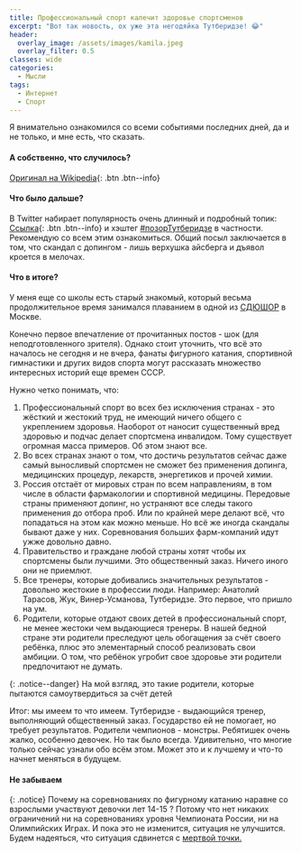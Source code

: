 ```yaml
---
title: Профессиональный спорт калечит здоровье спортсменов
excerpt: "Вот так новость, ох уже эта негодяйка Тутберидзе! 😂"
header:
  overlay_image: /assets/images/kamila.jpeg
  overlay_filter: 0.5
classes: wide
categories:
  - Мысли
tags:
  - Интернет
  - Спорт
---
```


Я внимательно ознакомился со всеми событиями последних дней, да и не только, и мне есть, что сказать.

#### А собственно, что случилось?

[Оригинал на Wikipedia](https://ru.wikipedia.org/wiki/%D0%92%D0%B0%D0%BB%D0%B8%D0%B5%D0%B2%D0%B0,_%D0%9A%D0%B0%D0%BC%D0%B8%D0%BB%D0%B0_%D0%92%D0%B0%D0%BB%D0%B5%D1%80%D1%8C%D0%B5%D0%B2%D0%BD%D0%B0#%D0%A1%D0%B8%D1%82%D1%83%D0%B0%D1%86%D0%B8%D1%8F_%D1%81_%D0%B4%D0%BE%D0%BF%D0%B8%D0%BD%D0%B3-%D0%BF%D1%80%D0%BE%D0%B1%D0%B0%D0%BC%D0%B8){: .btn .btn--info}

#### Что было дальше?

В Twitter набирает популярность очень длинный и подробный топик: [Ссылка](https://twitter.com/lexis_amonet/status/1492215015255990280){: .btn .btn--info} и хэштег [#позорТутберидзе](https://twitter.com/hashtag/%D0%BF%D0%BE%D0%B7%D0%BE%D1%80%D0%A2%D1%83%D1%82%D0%B1%D0%B5%D1%80%D0%B8%D0%B4%D0%B7%D0%B5?src=hashtag_click) в частности. Рекомендую со всем этим ознакомиться. Общий посыл заключается в том, что скандал с допингом - лишь верхушка айсберга и дъявол кроется в мелочах.

#### Что в итоге?

У меня еще со школы есть старый знакомый, который весьма продолжительное время занимался плаванием в одной из [СДЮШОР](https://2gis.ru/moscow/search/%D0%A1%D0%BF%D0%BE%D1%80%D1%82%D0%B8%D0%B2%D0%BD%D1%8B%D0%B5%20%D1%88%D0%BA%D0%BE%D0%BB%D1%8B%20%2F%20%D0%A1%D0%94%D0%AE%D0%A8%D0%9E%D0%A0%20%2F%20%D0%94%D0%AE%D0%A1%D0%A8/rubricId/633) в Москве.

Конечно первое впечатление от прочитанных постов - шок (для неподготовленного зрителя). Однако стоит уточнить, что всё это началось не сегодня и не вчера, фанаты фигурного катания, спортивной гимнастики и других видов спорта могут рассказать множество интересных историй еще времен СССР.

Нужно четко понимать, что:
1. Профессиональный спорт во всех без исключения странах - это жёсткий и жестокий труд, не имеющий ничего общего с укреплением здоровья. Наоборот от наносит существенный вред здоровью и подчас делает спортсмена инвалидом. Тому существует огромная масса примеров. Об этом знают все. 
2. Во всех странах знают о том, что достичь результатов сейчас даже самый выносливый спортсмен не сможет без применения допинга, медицинских процедур, лекарств, энергетиков и прочей химии. 
3. Россия отстаёт от мировых стран по всем направлениям, в том числе в области фармакологии и спортивной медицины. Передовые страны применяют допинг, но устраняют все следы такого применения до отбора проб. Или по крайней мере делают всё, что попадаться на этом как можно меньше. Но всё же иногда скандалы бывают даже у них. Соревнования больших фарм-компаний идут ужже довольно давно.
4. Правительство и граждане любой страны хотят чтобы их спортсмены были лучшими. Это общественный заказ. Ничего иного они не приемлют.
5. Все тренеры, которые добивались значительных результатов - довольно жестокие в профессии люди. Например: Анатолий Тарасов, Жук, Винер-Усманова, Тутберидзе. Это первое, что пришло на ум.
6. Родители, которые отдают своих детей в профессиональный спорт, не менее жестоки чем выдающиеся тренеры. В нашей бедной стране эти родители преследуют цель обогащения за счёт своего ребёнка, плюс это элементарный способ реализовать свои амбиции. О том, что ребёнок угробит свое здоровье эти родители предпочитают не думать.

{: .notice--danger}
На мой взгляд, это такие родители, которые пытаются самоутвердиться за счёт детей

Итог: мы имеем то что имеем. Тутберидзе - выдающийся тренер, выполняющий общественный заказ. Государство ей не помогает, но требует результатов. Родители чемпионов - монстры. Ребятишек очень жалко, особенно девочек. Но так было всегда. Удивительно, что многие только сейчас узнали обо всём этом. Может это и к лучшему и что-то начнет меняться в будущем.

#### Не забываем
{: .notice}
Почему на соревнованиях по фигурному катанию наравне со взрослыми участвуют девочки лет 14-15 ? Потому что нет никаких ограничений ни на соревнованиях уровня Чемпионата России, ни на Олимпийских Играх. И пока это не изменится, ситуация не улучшится. Будем надеяться, что ситуация сдвинется с [мертвой точки.](https://lenta.ru/news/2022/02/09/tsenz/)